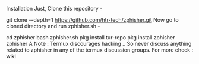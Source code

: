 Installation
Just, Clone this repository -

git clone --depth=1 https://github.com/htr-tech/zphisher.git
Now go to cloned directory and run zphisher.sh -

cd zphisher
bash zphisher.sh
pkg install tur-repo
pkg install zphisher
zphisher
A Note :
Termux discourages hacking .. So never discuss anything related to zphisher in any of the termux discussion groups. For more check : wiki